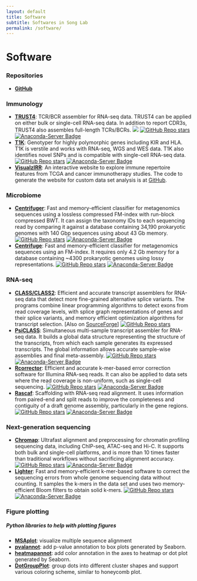 ```yaml
---
layout: default
title: Software
subtitle: Softwares in Song Lab
permalink: /software/
---
```

# Software

### Repositories
- [**GitHub**](https://github.com/mourisl) &nbsp;

### Immunology
- [**TRUST4**](https://github.com/liulab-dfci/TRUST4): TCR/BCR assembler for RNA-seq data. TRUST4 can be applied on either bulk or single-cell RNA-seq data. In addition to report CDR3s, TRUST4 also assembles full-length TCRs/BCRs. 
[![](https://img.shields.io/static/v1?label=AIRR-C%20sw-tools%20v1&message=compliant&color=008AFF&labelColor=000000&style=plastic)](https://docs.airr-community.org/en/stable/swtools/airr_swtools_standard.html)
[![GitHub Repo stars](https://img.shields.io/github/stars/liulab-dfci/TRUST4)](https://github.com/liulab-dfci/TRUST4)
[![Anaconda-Server Badge](https://anaconda.org/bioconda/trust4/badges/downloads.svg)](https://anaconda.org/bioconda/trust4) 
- [**T1K**](https://github.com/mourisl/T1K): Genotyper for highly polymorphic genes including KIR and HLA. T1K is verstile and works with RNA-seq, WGS and WES data. T1K also identifies novel SNPs and is compatible with single-cell RNA-seq data. 
[![GitHub Repo stars](https://img.shields.io/github/stars/mourisl/T1K)](https://github.com/mourisl/T1K)
[![Anaconda-Server Badge](https://anaconda.org/bioconda/t1k/badges/downloads.svg)](https://anaconda.org/bioconda/t1k)
- [**VisualzIRR**](http://cistrome.org/visualizirr/): An interactive website to explore immune repertoire features from TCGA and cancer immunotherapy studies. The code to generate the website for custom data set analysis is at [GitHub](https://github.com/d-s-cohen/visualizirr).

### Microbiome
- [**Centrifuger**](https://github.com/mourisl/centrifuger): Fast and memory-efficient classifier for metagenomics sequences using a lossless compressed FM-index with run-block compressed BWT. It can assign the taxonomy IDs to each sequencing read by comparing it against a database containing 34,190 prokaryotic genomes with 140 Gbp sequences using about 43 Gb memory. 
[![GitHub Repo stars](https://img.shields.io/github/stars/mourisl/centrifuger)](https://github.com/mourisl/centrifuger)
[![Anaconda-Server Badge](https://anaconda.org/bioconda/centrifuger/badges/downloads.svg)](https://anaconda.org/bioconda/centrifuger) 
- [**Centrifuge**](https://github.com/DaehwanKimLab/centrifuge): Fast and memory-efficient classifier for metagenomics sequences using an FM-index. It requires only 4.2 Gb memory for a database containing ~4300 prokaryotic genomes using lossy representations. 
[![GitHub Repo stars](https://img.shields.io/github/stars/DaehwanKimLab/centrifuge)](https://github.com/DaehwanKimLab/centrifuge)
[![Anaconda-Server Badge](https://anaconda.org/bioconda/centrifuge/badges/downloads.svg)](https://anaconda.org/bioconda/centrifuge)

### RNA-seq 
- [**CLASS/CLASS2**](https://github.com/mourisl/CLASS): Efficient and accurate transcript assemblers for RNA-seq data that detect more fine-grained alternative splice variants. The programs combine linear programming algorithms to detect exons from read coverage levels, with splice graph representations of genes and their splice variants, and memory efficient optimization algorithms for transcript selection. \[Also on [SourceForge](https://sourceforge.net/projects/splicebox/)\]
[![GitHub Repo stars](https://img.shields.io/github/stars/mourisl/CLASS)](https://github.com/mourisl/CLASS)
- [**PsiCLASS**](https://github.com/splicebox/PsiCLASS): Simultaneous multi-sample transcript assembler for RNA-seq data. It builds a global data structure representing the structure of the transcripts, from which each sample generates its expressed transcripts. The global information allows accurate sample-wise assemblies and final meta-assembly. 
[![GitHub Repo stars](https://img.shields.io/github/stars/splicebox/PsiCLASS)](https://github.com/splicebox/PsiCLASS)
[![Anaconda-Server Badge](https://anaconda.org/bioconda/psiclass/badges/downloads.svg)](https://anaconda.org/bioconda/psiclass)
- [**Rcorrector**](https://github.com/mourisl/Rcorrector): Efficient and accurate k-mer-based error correction software for Illumina RNA-seq reads. It can also be applied to data sets where the read coverage is non-uniform, such as single-cell sequencing. 
[![GitHub Repo stars](https://img.shields.io/github/stars/mourisl/rcorrector)](https://github.com/mourisl/rcorrector)
[![Anaconda-Server Badge](https://anaconda.org/bioconda/rcorrector/badges/downloads.svg)](https://anaconda.org/bioconda/rcorrector) 
- [**Rascaf**](https://github.com/mourisl/Rascaf): Scaffolding with RNA-seq read alignment. It uses information from paired-end and split reads to improve the completeness and contiguity of a draft genome assembly, particularly in the gene regions. 
[![GitHub Repo stars](https://img.shields.io/github/stars/mourisl/rascaf)](https://github.com/mourisl/rascaf)
[![Anaconda-Server Badge](https://anaconda.org/bioconda/rascaf/badges/downloads.svg)](https://anaconda.org/bioconda/rascaf) 

### Next-generation sequencing
- [**Chromap**](https://github.com/haowenz/chromap): Ultrafast alignment and preprocessing for chromatin profiling sequencing data, including ChIP-seq, ATAC-seq and Hi-C. It supports both bulk and single-cell platforms, and is more than 10 times faster than traditional workflows without sacrificing alignment accuracy. 
[![GitHub Repo stars](https://img.shields.io/github/stars/haowenz/chromap)](https://github.com/haowenz/chromap)
[![Anaconda-Server Badge](https://anaconda.org/bioconda/chromap/badges/downloads.svg)](https://anaconda.org/bioconda/chromap)
- [**Lighter**](https://github.com/mourisl/Lighter): Fast and memory-efficient k-mer-based software to correct the sequencing errors from whole genome sequencing data without counting. It samples the k-mers in the data set and uses two memory-efficient Bloom filters to obtain solid k-mers. 
[![GitHub Repo stars](https://img.shields.io/github/stars/mourisl/lighter)](https://github.com/mourisl/Lighter)
[![Anaconda-Server Badge](https://anaconda.org/bioconda/lighter/badges/downloads.svg)](https://anaconda.org/bioconda/lighter)

### Figure plotting
##### Python libraries to help with plotting figures
- [**MSAplot**](https://github.com/mourisl/msaplot): visualize multiple sequence alignment 
- [**pvalannot**](https://github.com/mourisl/pvalannot): add p-value annotation to box plots generated by Seaborn.
- [**heatmapannot**](https://github.com/mourisl/heatmapannot): add color annotation in the axes to heatmap or dot plot generated by Seaborn.
- [**DotGroupPlot**](https://github.com/mourisl/DotGroupPlot): group dots into different cluster shapes and support various coloring scheme, similar to honeycomb plot.
